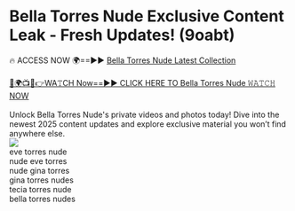 # Bella Torres Nude Exclusive Content Leak - Fresh Updates! (9oabt)

🔥 ACCESS NOW 🌍==►► <a href="https://tinyurl.com/2mz8nhtm" rel="nofollow">Bella Torres Nude Latest Collection</a>
<br><br>
[🔴🌍📺📱👉WA𝚃CH Now==►► CLICK HERE TO Bella Torres Nude 𝚆𝙰𝚃𝙲𝙷 NOW](https://tinyurl.com/2mz8nhtm)
<br><br>
Unlock Bella Torres Nude's private videos and photos today! Dive into the newest 2025 content updates and explore exclusive material you won’t find anywhere else.
<br>
<a href="https://tinyurl.com/2mz8nhtm" rel="nofollow" data-target="animated-image.originalLink"><img src="https://camo.githubusercontent.com/8a4f000d20f83aca3bf7ec5f350d767afa0574a8a352519fd8cfa583a6f93a33/68747470733a2f2f692e696d6775722e636f6d2f644a486b345a712e676966" data-canonical-src="https://i.imgur.com/dJHk4Zq.gif" style="max-width: 100%; display: inline-block;" data-target="animated-image.originalImage"></a>
<br>
eve torres nude<br>
nude eve torres<br>
nude gina torres<br>
gina torres nudes<br>
tecia torres nude<br>
bella torres nudes